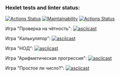 ### Hexlet tests and linter status:
[![Actions Status](https://github.com/yauhen1996/python-project-lvl1/workflows/hexlet-check/badge.svg)](https://github.com/yauhen1996/python-project-lvl1/actions)
[![Maintainability](https://api.codeclimate.com/v1/badges/cbb0c7701e024b019144/maintainability)](https://codeclimate.com/github/yauhen1996/python-project-lvl1/maintainability)
[![Actions Status](https://github.com/yauhen1996/python-project-lvl1/workflows/linter-check/badge.svg)](https://github.com/yauhen1996/python-project-lvl1/actions)

Игра "Проверка на чётность":
[![asciicast](https://asciinema.org/a/Kz3lyPCPrjq2RKBdJfpyAJZiK.svg)](https://asciinema.org/a/Kz3lyPCPrjq2RKBdJfpyAJZiK)

Игра "Калькулятор":
[![asciicast](https://asciinema.org/a/ECItvcVZIQggoityRqtrFHlQs.svg)](https://asciinema.org/a/ECItvcVZIQggoityRqtrFHlQs)

Игра "НОД":
[![asciicast](https://asciinema.org/a/X7Akqd3RKRvr0DEubkSasu8eZ.svg)](https://asciinema.org/a/X7Akqd3RKRvr0DEubkSasu8eZ)

Игра "Арифметическая прогрессия":
[![asciicast](https://asciinema.org/a/RtN8WlrD4jb8u8D38Withxudl.svg)](https://asciinema.org/a/RtN8WlrD4jb8u8D38Withxudl)

Игра "Простое ли число?":
[![asciicast](https://asciinema.org/a/L9p2bxXiXcWvO9Ll3pmO7afrt.svg)](https://asciinema.org/a/L9p2bxXiXcWvO9Ll3pmO7afrt)
